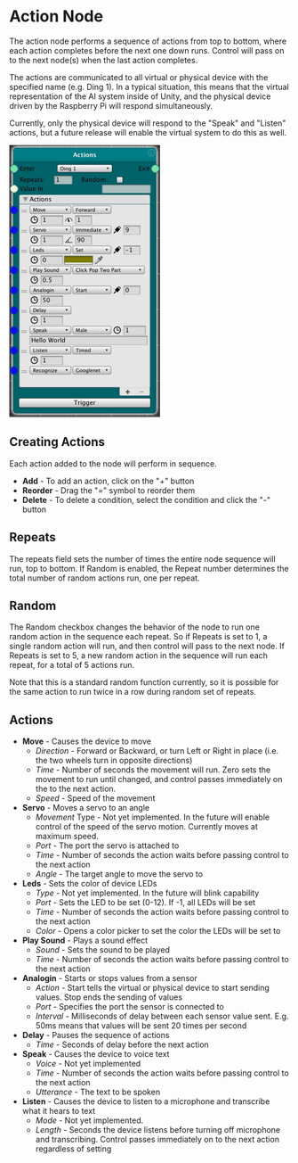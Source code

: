 # Action Node

The action node performs a sequence of actions from top to bottom, where each action completes before the next one down runs. Control will pass on to the next node(s) when the last action completes.

The actions are communicated to all virtual or physical device with the specified name (e.g. Ding 1). In a typical situation, this means that the virtual representation of the AI system inside of Unity, and the physical device driven by the Raspberry Pi will respond simultaneously.

Currently, only the physical device will respond to the "Speak" and "Listen" actions, but a future release will enable the virtual system to do this as well.

<img src="images/ActionNode.jpg" width="271">

## Creating Actions
Each action added to the node will perform in sequence.

* **Add** - To add an action, click on the "+" button
* **Reorder** - Drag the "=" symbol to reorder them
* **Delete** - To delete a condition, select the condition and click the "-" button

## Repeats

The repeats field sets the number of times the entire node sequence will run, top to bottom. If Random is enabled, the Repeat number determines the total number of random actions run, one per repeat.

## Random

The Random checkbox changes the behavior of the node to run one random action in the sequence each repeat. So if Repeats is set to 1, a single random action will run, and then control will pass to the next node. If Repeats is set to 5, a new random action in the sequence will run each repeat, for a total of 5 actions run.

Note that this is a standard random function currently, so it is possible for the same action to run twice in a row during random set of repeats.

## Actions
* **Move** - Causes the device to move
  * *Direction* - Forward or Backward, or turn Left or Right in place (i.e. the two wheels turn in opposite directions)
  * *Time* - Number of seconds the movement will run. Zero sets the movement to run until changed, and control passes immediately on the to the next action.
  * *Speed* - Speed of the movement
* **Servo** - Moves a servo to an angle
  * *Movement* Type - Not yet implemented. In the future will enable control of the speed of the servo motion. Currently moves at maximum speed.
  * *Port* - The port the servo is attached to
  * *Time* - Number of seconds the action waits before passing control to the next action
  * *Angle* - The target angle to move the servo to
* **Leds** - Sets the color of device LEDs
  * *Type* - Not yet implemented. In the future will blink capability
  * *Port* - Sets the LED to be set (0-12). If -1, all LEDs will be set
  * *Time* - Number of seconds the action waits before passing control to the next action
  * *Color* - Opens a color picker to set the color the LEDs will be set to
* **Play Sound** - Plays a sound effect
  * *Sound* - Sets the sound to be played
  * *Time* - Number of seconds the action waits before passing control to the next action
* **Analogin** - Starts or stops values from a sensor
  * *Action* - Start tells the virtual or physical device to start sending values. Stop ends the sending of values
  * *Port* - Specifies the port the sensor is connected to
  * *Interval* - Milliseconds of delay between each sensor value sent. E.g. 50ms means that values will be sent 20 times per second
* **Delay** - Pauses the sequence of actions
  * *Time* - Seconds of delay before the next action
* **Speak** - Causes the device to voice text
  * *Voice* - Not yet implemented
  * *Time* - Number of seconds the action waits before passing control to the next action
  * *Utterance* - The text to be spoken
* **Listen** - Causes the device to listen to a microphone and transcribe what it hears to text
  * *Mode* - Not yet implemented.
  * *Length* - Seconds the device listens before turning off microphone and transcribing. Control passes immediately on to the next action regardless of setting 
